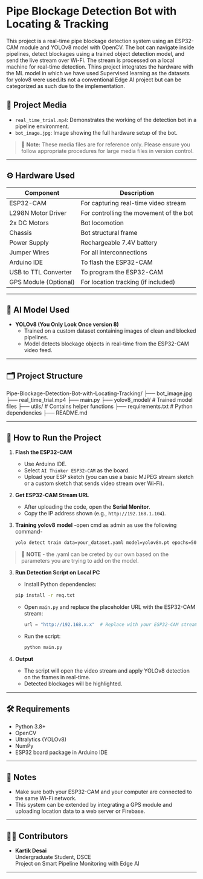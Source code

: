 # Pipe Blockage Detection Bot with Locating & Tracking

This project is a real-time pipe blockage detection system using an ESP32-CAM module and YOLOv8 model with OpenCV. The bot can navigate inside pipelines, detect blockages using a trained object detection model, and send the live stream over Wi-Fi. The stream is processed on a local machine for real-time detection.
Thins project integrates the hardware with the ML model in which we have used Supervised learning as the datasets for yolov8 were used.its not a conventional Edge AI project but can be categorized as such due to the implementation.

## 📸 Project Media

- `real_time_trial.mp4`: Demonstrates the working of the detection bot in a pipeline environment.
- `bot_image.jpg`: Image showing the full hardware setup of the bot.

> 🛑 **Note:** These media files are for reference only. Please ensure you follow appropriate procedures for large media files in version control.

---

## ⚙️ Hardware Used

| Component             | Description                                      |
|-----------------------|--------------------------------------------------|
| ESP32-CAM             | For capturing real-time video stream             |
| L298N Motor Driver    | For controlling the movement of the bot          |
| 2x DC Motors          | Bot locomotion                                   |
| Chassis               | Bot structural frame                             |
| Power Supply          | Rechargeable 7.4V battery                        |
| Jumper Wires          | For all interconnections                         |
| Arduino IDE           | To flash the ESP32-CAM                           |
| USB to TTL Converter  | To program the ESP32-CAM                         |
| GPS Module (Optional) | For location tracking (if included)              |

---

## 🧠 AI Model Used

- **YOLOv8 (You Only Look Once version 8)**
  - Trained on a custom dataset containing images of clean and blocked pipelines.
  - Model detects blockage objects in real-time from the ESP32-CAM video feed.

---

## 🗂 Project Structure
Pipe-Blockage-Detection-Bot-with-Locating-Tracking/
├── bot_image.jpg
├── real_time_trial.mp4
├── main.py
├── yolov8_model/ # Trained model files
├── utils/ # Contains helper functions
├── requirements.txt # Python dependencies
├── README.md

---

## 🚀 How to Run the Project

1. **Flash the ESP32-CAM**
   - Use Arduino IDE.
   - Select `AI Thinker ESP32-CAM` as the board.
   - Upload your ESP sketch (you can use a basic MJPEG stream sketch or a custom sketch that sends video stream over Wi-Fi).

2. **Get ESP32-CAM Stream URL**
   - After uploading the code, open the **Serial Monitor**.
   - Copy the IP address shown (e.g., `http://192.168.1.104`).
     
3. **Training yolov8 model**
   -open cmd as admin as use the following command-
   ```cmd
   yolo detect train data=your_dataset.yaml model=yolov8n.pt epochs=50 imgsz=640
   ```
  > 🛑 **NOTE** - the .yaml can be creted by our own based on the parameters you are trying to add on the model. 
   
3. **Run Detection Script on Local PC**
   -  Install Python dependencies:

     ```bash
     pip install -r req.txt
     ```
     
   - Open `main.py` and replace the placeholder URL with the ESP32-CAM stream:

     ```python
     url = "http://192.168.x.x"  # Replace with your ESP32-CAM stream address
     ```

   - Run the script:

     ```bash
     python main.py
     ```

4. **Output**
   - The script will open the video stream and apply YOLOv8 detection on the frames in real-time.
   - Detected blockages will be highlighted.

---

## 🛠 Requirements

- Python 3.8+
- OpenCV
- Ultralytics (YOLOv8)
- NumPy
- ESP32 board package in Arduino IDE

---

## 📌 Notes

- Make sure both your ESP32-CAM and your computer are connected to the same Wi-Fi network.
- This system can be extended by integrating a GPS module and uploading location data to a web server or Firebase.

---

## 👨‍🔧 Contributors

- **Kartik Desai**  
  Undergraduate Student, DSCE  
  Project on Smart Pipeline Monitoring with Edge AI

---

